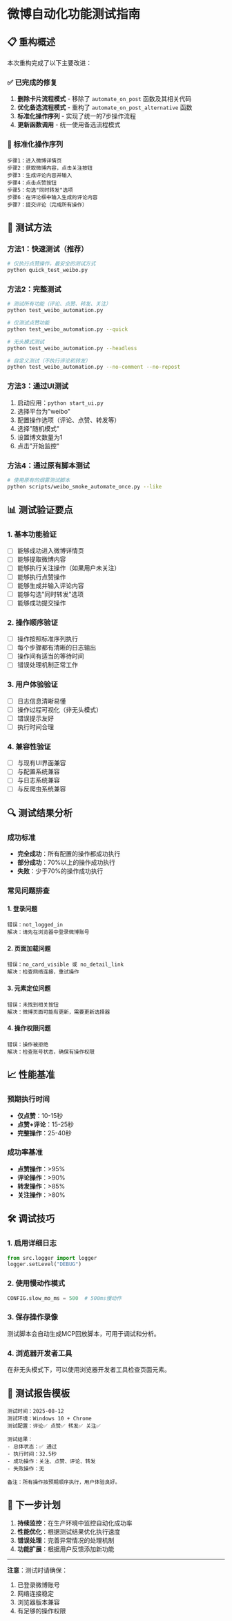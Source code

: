 # 微博自动化功能测试指南

## 📋 重构概述

本次重构完成了以下主要改进：

### ✅ 已完成的修复
1. **删除卡片流程模式** - 移除了 `automate_on_post` 函数及其相关代码
2. **优化备选流程模式** - 重构了 `automate_on_post_alternative` 函数
3. **标准化操作序列** - 实现了统一的7步操作流程
4. **更新函数调用** - 统一使用备选流程模式

### 🎯 标准化操作序列
```
步骤1：进入微博详情页
步骤2：获取微博内容，点击关注按钮
步骤3：生成评论内容并输入
步骤4：点击点赞按钮
步骤5：勾选"同时转发"选项
步骤6：在评论框中输入生成的评论内容
步骤7：提交评论（完成所有操作）
```

## 🧪 测试方法

### 方法1：快速测试（推荐）
```bash
# 仅执行点赞操作，最安全的测试方式
python quick_test_weibo.py
```

### 方法2：完整测试
```bash
# 测试所有功能（评论、点赞、转发、关注）
python test_weibo_automation.py

# 仅测试点赞功能
python test_weibo_automation.py --quick

# 无头模式测试
python test_weibo_automation.py --headless

# 自定义测试（不执行评论和转发）
python test_weibo_automation.py --no-comment --no-repost
```

### 方法3：通过UI测试
1. 启动应用：`python start_ui.py`
2. 选择平台为"weibo"
3. 配置操作选项（评论、点赞、转发等）
4. 选择"随机模式"
5. 设置博文数量为1
6. 点击"开始监控"

### 方法4：通过原有脚本测试
```bash
# 使用原有的烟雾测试脚本
python scripts/weibo_smoke_automate_once.py --like
```

## 📊 测试验证要点

### 1. 基本功能验证
- [ ] 能够成功进入微博详情页
- [ ] 能够提取微博内容
- [ ] 能够执行关注操作（如果用户未关注）
- [ ] 能够执行点赞操作
- [ ] 能够生成并输入评论内容
- [ ] 能够勾选"同时转发"选项
- [ ] 能够成功提交操作

### 2. 操作顺序验证
- [ ] 操作按照标准序列执行
- [ ] 每个步骤都有清晰的日志输出
- [ ] 操作间有适当的等待时间
- [ ] 错误处理机制正常工作

### 3. 用户体验验证
- [ ] 日志信息清晰易懂
- [ ] 操作过程可视化（非无头模式）
- [ ] 错误提示友好
- [ ] 执行时间合理

### 4. 兼容性验证
- [ ] 与现有UI界面兼容
- [ ] 与配置系统兼容
- [ ] 与日志系统兼容
- [ ] 与反爬虫系统兼容

## 🔍 测试结果分析

### 成功标准
- **完全成功**：所有配置的操作都成功执行
- **部分成功**：70%以上的操作成功执行
- **失败**：少于70%的操作成功执行

### 常见问题排查

#### 1. 登录问题
```
错误：not_logged_in
解决：请先在浏览器中登录微博账号
```

#### 2. 页面加载问题
```
错误：no_card_visible 或 no_detail_link
解决：检查网络连接，重试操作
```

#### 3. 元素定位问题
```
错误：未找到相关按钮
解决：微博页面可能有更新，需要更新选择器
```

#### 4. 操作权限问题
```
错误：操作被拒绝
解决：检查账号状态，确保有操作权限
```

## 📈 性能基准

### 预期执行时间
- **仅点赞**：10-15秒
- **点赞+评论**：15-25秒
- **完整操作**：25-40秒

### 成功率基准
- **点赞操作**：>95%
- **评论操作**：>90%
- **转发操作**：>85%
- **关注操作**：>80%

## 🛠️ 调试技巧

### 1. 启用详细日志
```python
from src.logger import logger
logger.setLevel("DEBUG")
```

### 2. 使用慢动作模式
```python
CONFIG.slow_mo_ms = 500  # 500ms慢动作
```

### 3. 保存操作录像
测试脚本会自动生成MCP回放脚本，可用于调试和分析。

### 4. 浏览器开发者工具
在非无头模式下，可以使用浏览器开发者工具检查页面元素。

## 📝 测试报告模板

```
测试时间：2025-08-12
测试环境：Windows 10 + Chrome
测试配置：评论✅ 点赞✅ 转发✅ 关注✅

测试结果：
- 总体状态：✅ 通过
- 执行时间：32.5秒
- 成功操作：关注、点赞、评论、转发
- 失败操作：无

备注：所有操作按预期顺序执行，用户体验良好。
```

## 🚀 下一步计划

1. **持续监控**：在生产环境中监控自动化成功率
2. **性能优化**：根据测试结果优化执行速度
3. **错误处理**：完善异常情况的处理机制
4. **功能扩展**：根据用户反馈添加新功能

---

**注意**：测试时请确保：
1. 已登录微博账号
2. 网络连接稳定
3. 浏览器版本兼容
4. 有足够的操作权限
